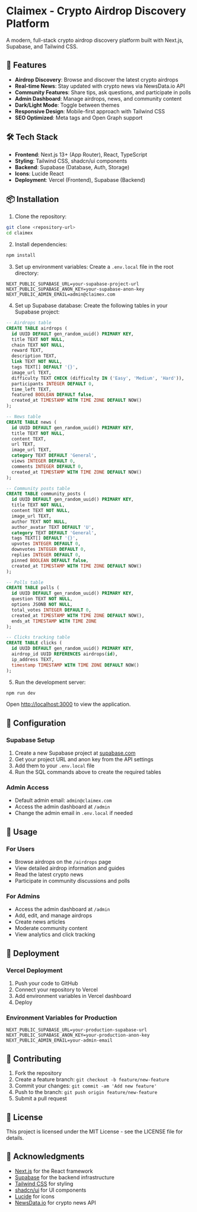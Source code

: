 # Claimex - Crypto Airdrop Discovery Platform

A modern, full-stack crypto airdrop discovery platform built with Next.js, Supabase, and Tailwind CSS.

## 🚀 Features

- **Airdrop Discovery**: Browse and discover the latest crypto airdrops
- **Real-time News**: Stay updated with crypto news via NewsData.io API
- **Community Features**: Share tips, ask questions, and participate in polls
- **Admin Dashboard**: Manage airdrops, news, and community content
- **Dark/Light Mode**: Toggle between themes
- **Responsive Design**: Mobile-first approach with Tailwind CSS
- **SEO Optimized**: Meta tags and Open Graph support

## 🛠️ Tech Stack

- **Frontend**: Next.js 13+ (App Router), React, TypeScript
- **Styling**: Tailwind CSS, shadcn/ui components
- **Backend**: Supabase (Database, Auth, Storage)
- **Icons**: Lucide React
- **Deployment**: Vercel (Frontend), Supabase (Backend)

## 📦 Installation

1. Clone the repository:
```bash
git clone <repository-url>
cd claimex
```

2. Install dependencies:
```bash
npm install
```

3. Set up environment variables:
Create a `.env.local` file in the root directory:
```env
NEXT_PUBLIC_SUPABASE_URL=your-supabase-project-url
NEXT_PUBLIC_SUPABASE_ANON_KEY=your-supabase-anon-key
NEXT_PUBLIC_ADMIN_EMAIL=admin@claimex.com
```

4. Set up Supabase database:
Create the following tables in your Supabase project:

```sql
-- Airdrops table
CREATE TABLE airdrops (
  id UUID DEFAULT gen_random_uuid() PRIMARY KEY,
  title TEXT NOT NULL,
  chain TEXT NOT NULL,
  reward TEXT,
  description TEXT,
  link TEXT NOT NULL,
  tags TEXT[] DEFAULT '{}',
  image_url TEXT,
  difficulty TEXT CHECK (difficulty IN ('Easy', 'Medium', 'Hard')),
  participants INTEGER DEFAULT 0,
  time_left TEXT,
  featured BOOLEAN DEFAULT false,
  created_at TIMESTAMP WITH TIME ZONE DEFAULT NOW()
);

-- News table
CREATE TABLE news (
  id UUID DEFAULT gen_random_uuid() PRIMARY KEY,
  title TEXT NOT NULL,
  content TEXT,
  url TEXT,
  image_url TEXT,
  category TEXT DEFAULT 'General',
  views INTEGER DEFAULT 0,
  comments INTEGER DEFAULT 0,
  created_at TIMESTAMP WITH TIME ZONE DEFAULT NOW()
);

-- Community posts table
CREATE TABLE community_posts (
  id UUID DEFAULT gen_random_uuid() PRIMARY KEY,
  title TEXT NOT NULL,
  content TEXT NOT NULL,
  image_url TEXT,
  author TEXT NOT NULL,
  author_avatar TEXT DEFAULT 'U',
  category TEXT DEFAULT 'General',
  tags TEXT[] DEFAULT '{}',
  upvotes INTEGER DEFAULT 0,
  downvotes INTEGER DEFAULT 0,
  replies INTEGER DEFAULT 0,
  pinned BOOLEAN DEFAULT false,
  created_at TIMESTAMP WITH TIME ZONE DEFAULT NOW()
);

-- Polls table
CREATE TABLE polls (
  id UUID DEFAULT gen_random_uuid() PRIMARY KEY,
  question TEXT NOT NULL,
  options JSONB NOT NULL,
  total_votes INTEGER DEFAULT 0,
  created_at TIMESTAMP WITH TIME ZONE DEFAULT NOW(),
  ends_at TIMESTAMP WITH TIME ZONE
);

-- Clicks tracking table
CREATE TABLE clicks (
  id UUID DEFAULT gen_random_uuid() PRIMARY KEY,
  airdrop_id UUID REFERENCES airdrops(id),
  ip_address TEXT,
  timestamp TIMESTAMP WITH TIME ZONE DEFAULT NOW()
);
```

5. Run the development server:
```bash
npm run dev
```

Open [http://localhost:3000](http://localhost:3000) to view the application.

## 🔧 Configuration

### Supabase Setup

1. Create a new Supabase project at [supabase.com](https://supabase.com)
2. Get your project URL and anon key from the API settings
3. Add them to your `.env.local` file
4. Run the SQL commands above to create the required tables

### Admin Access

- Default admin email: `admin@claimex.com`
- Access the admin dashboard at `/admin`
- Change the admin email in `.env.local` if needed

## 📱 Usage

### For Users
- Browse airdrops on the `/airdrops` page
- View detailed airdrop information and guides
- Read the latest crypto news
- Participate in community discussions and polls

### For Admins
- Access the admin dashboard at `/admin`
- Add, edit, and manage airdrops
- Create news articles
- Moderate community content
- View analytics and click tracking

## 🚀 Deployment

### Vercel Deployment

1. Push your code to GitHub
2. Connect your repository to Vercel
3. Add environment variables in Vercel dashboard
4. Deploy

### Environment Variables for Production

```env
NEXT_PUBLIC_SUPABASE_URL=your-production-supabase-url
NEXT_PUBLIC_SUPABASE_ANON_KEY=your-production-anon-key
NEXT_PUBLIC_ADMIN_EMAIL=your-admin-email
```

## 🤝 Contributing

1. Fork the repository
2. Create a feature branch: `git checkout -b feature/new-feature`
3. Commit your changes: `git commit -am 'Add new feature'`
4. Push to the branch: `git push origin feature/new-feature`
5. Submit a pull request

## 📄 License

This project is licensed under the MIT License - see the LICENSE file for details.

## 🙏 Acknowledgments

- [Next.js](https://nextjs.org/) for the React framework
- [Supabase](https://supabase.com/) for the backend infrastructure
- [Tailwind CSS](https://tailwindcss.com/) for styling
- [shadcn/ui](https://ui.shadcn.com/) for UI components
- [Lucide](https://lucide.dev/) for icons
- [NewsData.io](https://newsdata.io/) for crypto news API